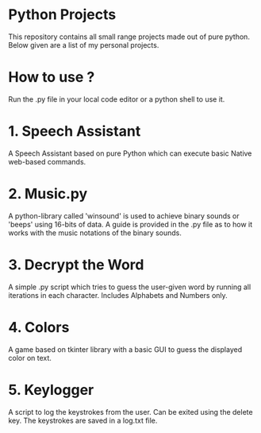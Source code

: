 # Python Projects
This repository contains all small range projects made out of pure python.
Below given are a list of my personal projects.

# How to use ?
Run the .py file in your local code editor or a python shell to use it.

# 1. Speech Assistant
A Speech Assistant based on pure Python which can execute basic Native web-based commands.

# 2. Music.py
A python-library called 'winsound' is used to achieve binary sounds or 'beeps' using 16-bits of data. A guide is provided in the .py file as to how it works with the music notations of the binary sounds.

# 3. Decrypt the Word
A simple .py script which tries to guess the user-given word by running all iterations in each character. Includes Alphabets and Numbers only.

# 4. Colors
A game based on tkinter library with a basic GUI to guess the displayed color on text.

# 5. Keylogger
A script to log the keystrokes from the user. Can be exited using the delete key. The keystrokes are saved in a log.txt file.
